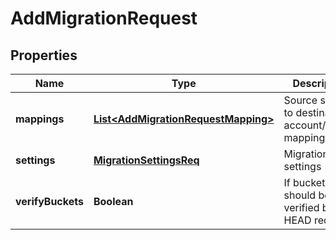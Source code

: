 
# AddMigrationRequest

## Properties
Name | Type | Description | Notes
------------ | ------------- | ------------- | -------------
**mappings** | [**List&lt;AddMigrationRequestMapping&gt;**](AddMigrationRequestMapping.md) | Source storage to destination account/bucket mapping |  [optional]
**settings** | [**MigrationSettingsReq**](MigrationSettingsReq.md) | Migration settings |  [optional]
**verifyBuckets** | **Boolean** | If buckets should be verified by HEAD request |  [optional]



